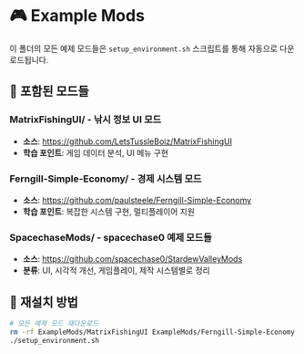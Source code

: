 # 🎮 Example Mods

이 폴더의 모든 예제 모드들은 `setup_environment.sh` 스크립트를 통해 자동으로 다운로드됩니다.

## 📁 포함된 모드들

### MatrixFishingUI/ - 낚시 정보 UI 모드
- **소스**: https://github.com/LetsTussleBoiz/MatrixFishingUI
- **학습 포인트**: 게임 데이터 분석, UI 메뉴 구현

### Ferngill-Simple-Economy/ - 경제 시스템 모드
- **소스**: https://github.com/paulsteele/Ferngill-Simple-Economy  
- **학습 포인트**: 복잡한 시스템 구현, 멀티플레이어 지원

### SpacechaseMods/ - spacechase0 예제 모드들
- **소스**: https://github.com/spacechase0/StardewValleyMods
- **분류**: UI, 시각적 개선, 게임플레이, 제작 시스템별로 정리

## 🔄 재설치 방법

```bash  
# 모든 예제 모드 재다운로드
rm -rf ExampleMods/MatrixFishingUI ExampleMods/Ferngill-Simple-Economy ExampleMods/SpacechaseMods
./setup_environment.sh
```
